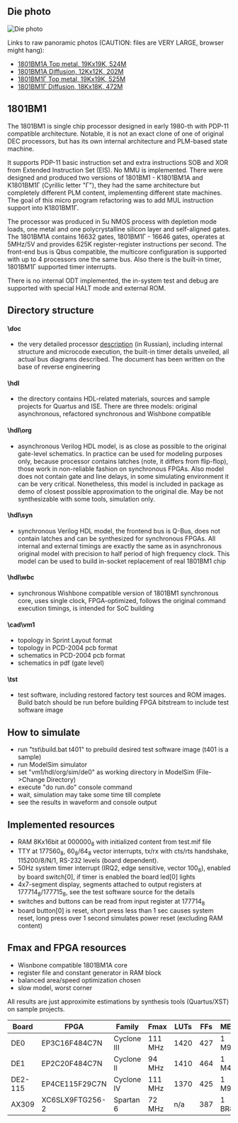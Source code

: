 ## Die photo

![Die photo](/vm1/img/vm1a.jpg)

Links to raw panoramic photos (CAUTION: files are VERY LARGE, browser might hang):
- [1801BM1А Top metal, 19Kx19K, 524M](http://www.1801bm1.com/files/retro/1801/images/vm1a-met.jpg)
- [1801BM1А Diffusion, 12Kx12K, 202M](http://www.1801bm1.com/files/retro/1801/images/vm1a-dif.jpg)
- [1801BM1Г Top metal, 19Kx19K, 525M](http://www.1801bm1.com/files/retro/1801/images/vm1g-met.jpg)
- [1801BM1Г Diffusion, 18Kx18K, 472M](http://www.1801bm1.com/files/retro/1801/images/vm1g-dif.jpg)

## 1801BM1

The 1801BM1 is single chip processor designed in early 1980-th with PDP-11
compatible architecture. Notable, it is not an exact clone of one of original DEC processors,
but has its own internal architecture and PLM-based state machine.

It supports PDP-11 basic instruction set and extra instructions SOB and XOR from Extended
Instruction Set (EIS). No MMU is implemented. There were designed and produced two versions
of 1801BM1 - K1801BM1A and K1801BM1Г (Cyrillic letter "Г"), they had the same architecture
but completely different PLM content, implementing different state machines. The goal of this
micro program refactoring was to add MUL instruction support into K1801BM1Г.

The processor was produced in 5u NMOS process with depletion mode loads, one metal
and one polycrystalline silicon layer and self-aligned gates. The 1801BM1A contains 16632 gates,
1801BM1Г - 16646 gates, operates at 5MHz/5V and provides 625K register-register instructions per
second. The front-end bus is Qbus compatible, the multicore configuration is supported with
up to 4 processors one the same bus. Also there is the built-in timer, 1801BM1Г supported
timer interrupts.

There is no internal ODT implemented, the in-system test and debug are supported
with special HALT mode and external ROM.

## Directory structure
#### \doc
- the very detailed processor [description](/vm1/doc/1801vm1.pdf) (in Russian), including internal
structure and microcode execution, the built-in timer details unveiled, all actual bus diagrams
described. The document has been written on the base of reverse engineering

#### \hdl
- the directory contains HDL-related materials, sources and sample projects for Quartus and ISE.
There are three models: original asynchronous, refactored synchronous and Wishbone compatible

#### \hdl\org
- asynchronous Verilog HDL model, is as close as possible to the original gate-level schematics.
In practice can be used for modeling purposes only, because processor contains latches (note,
it differs from flip-flop), those work in non-reliable fashion on synchronous FPGAs. Also model
does not contain gate and line delays, in some simulating environment it can be very critical. 
Nonetheless, this model is included in package as demo of closest possible approximation 
to the original die. May be not synthesizable with some tools, simulation only.

#### \hdl\syn
- synchronous Verilog HDL model, the frontend bus is Q-Bus, does not contain latches and can be
synthesized for synchronous FPGAs. All internal and external timings are exactly the same as
in asynchronous original model with precision to half period of high frequency clock. This model
can be used to build in-socket replacement of real 1801BM1 chip

#### \hdl\wbc
- synchronous Wishbone compatible version of 1801BM1 synchronous core, uses single clock,
FPGA-optimized, follows the original command execution timings, is intended for SoC building

#### \cad\vm1    
- topology in Sprint Layout format
- topology in PCD-2004 pcb format
- schematics in PCD-2004 pcb format
- schematics in pdf (gate level)

#### \tst
- test software, including restored factory test sources and ROM images. Build batch should
be run before building FPGA bitstream to include test software image

## How to simulate
- run "tst\build.bat t401" to prebuild desired test software image (t401 is a sample)
- run ModelSim simulator
- set "vm1/hdl/org/sim/de0" as working directory in ModelSim (File->Change Directory)
- execute "do run.do" console command
- wait, simulation may take some time till complete
- see the results in waveform and console output

## Implemented resources
- RAM 8Kx16bit at 000000<sub>8</sub> with initialized content from test.mif file
- TTY at 177560<sub>8</sub>, 60<sub>8</sub>/64<sub>8</sub> vector interrupts, 
  tx/rx with cts/rts handshake, 115200/8/N/1, RS-232 levels (board dependent).
- 50Hz system timer interrupt (IRQ2, edge sensitive, vector 100<sub>8</sub>),
  enabled by board switch[0], if timer is enabled the board led[0] lights
- 4x7-segment display, segments attached to output registers at 177714<sub>8</sub>/177715<sub>8</sub>,
  see the test software source for the details
- switches and buttons can be read from input register at 177714<sub>8</sub>
- board button[0] is reset, short press less than 1 sec causes system reset, 
  long press over 1 second simulates power reset (excluding RAM content)

## Fmax and FPGA resources
- Wisnbone compatible 1801BM1A core
- register file and constant generator in RAM block
- balanced area/speed optimization chosen
- slow model, worst corner

All results are just approximite estimations by synthesis tools (Quartus/XST) on sample
projects.

| Board   | FPGA            | Family      | Fmax    | LUTs | FFs | MEM   |
|---------|-----------------|-------------|---------|------|-----|-------|
| DE0     | EP3C16F484C7N   | Cyclone III | 111 MHz | 1420 | 427 | 1 M9K |
| DE1     | EP2C20F484C7N   | Cyclone II  | 94 MHz  | 1410 | 464 | 1 M4K |
| DE2-115 | EP4CE115F29C7N  | Cyclone IV  | 111 MHz | 1370 | 425 | 1 M9K |
| AX309   | XC6SLX9FTG256-2 | Spartan 6   | 72 MHz  | n/a  | 387 | 1 BR8 |
